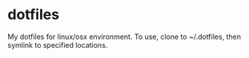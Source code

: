 # dotfiles
My dotfiles for linux/osx environment.
To use, clone to ~/.dotfiles, then symlink to specified locations.



